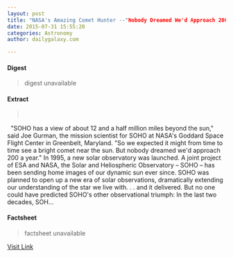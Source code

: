 ```yaml
---
layout: post
title: "NASA's Amazing Comet Hunter --"Nobody Dreamed We'd Approach 200 a Year""
date: 2015-07-31 15:55:20
categories: Astronomy
author: dailygalaxy.com

---
```



#### Digest
>digest unavailable

#### Extract
>       "SOHO has a view of about 12 and a half million miles beyond the sun," said Joe Gurman, the mission scientist for SOHO at NASA's Goddard Space Flight Center in Greenbelt, Maryland. "So we expected it might from time to time see a bright comet near the sun. But nobody dreamed we'd approach 200 a year." In 1995, a new solar observatory was launched. A joint project of ESA and NASA, the Solar and Heliospheric Observatory – SOHO – has been sending home images of our dynamic sun ever since. SOHO was planned to open up a new era of solar observations, dramatically extending our understanding of the star we live with. . . and it delivered. But no one could have predicted SOHO's other observational triumph: In the last two decades, SOH...

#### Factsheet
>factsheet unavailable

[Visit Link](http://www.dailygalaxy.com/my_weblog/2015/07/nasas-amazing-comet-hunter-nobody-dreamed-wed-approach-200-a-year.html)


